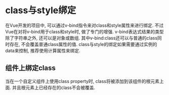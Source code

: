 # class与style绑定

在Vue开发的项目中, 可以通过v-bind指令来对class和style属性来进行绑定. 不过Vue在对将v-bind用于class和style时, 做了专门的增强. v-bind表达式结果的类型除了字符串之外, 还可以是对象或数组. 其中v-bind:class还可以与普通的class同时存在, 不会覆盖普通class属性的值. class与style的绑定如果需要通过实例的data来控制, 推荐使用计算属性来绑定. 

## 组件上绑定class 

当在一个自定义组件上使用class property时, class将被添加到该组件的根元素上面. 并且根元素上已经存在的class不会被覆盖. 





